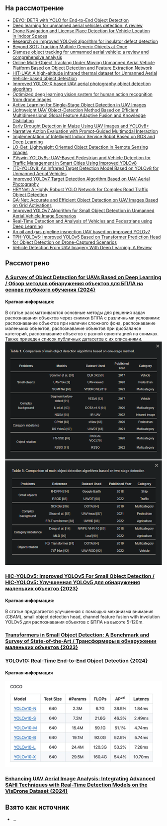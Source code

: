## На рассмотрение
* [DEYO: DETR with YOLO for End-to-End Object Detection](https://arxiv.org/abs/2402.16370)
* [Deep learning for unmanned aerial vehicles detection: A review](https://www.sciencedirect.com/science/article/pii/S1574013723000813#sec1)
* [Drone Navigation and License Place Detection for Vehicle Location in Indoor Spaces](https://link.springer.com/chapter/10.1007/978-3-031-49552-6_31)
* [Research on improved YOLOv8 algorithm for insulator defect detection](https://link.springer.com/article/10.1007/s11554-023-01401-9)
* [Beyond SOT: Tracking Multiple Generic Objects at Once](https://research.google/pubs/beyond-sot-tracking-multiple-generic-objects-at-once/)
* [Siamese object tracking for unmanned aerial vehicle: a review and comprehensive analysis](https://link.springer.com/article/10.1007/s10462-023-10558-5)
* [Online Multi-Object Tracking Under Moving Unmanned Aerial Vehicle Platform Based on Object Detection and Feature Extraction Network](https://link.springer.com/article/10.1007/s12204-022-2540-4)
* [HIT-UAV: A high-altitude infrared thermal dataset for Unmanned Aerial Vehicle-based object detection](https://link.springer.com/article/10.1038/s41597-023-02066-6)
* [Improved YOLOX-X based UAV aerial photography object detection algorithm](https://www.sciencedirect.com/science/article/pii/S0262885623000719)
* [Optimized deep learning vision system for human action recognition from drone images](https://link.springer.com/article/10.1007/s11042-023-15930-9)
* [Active Learning for Single-Stage Object Detection in UAV Images](https://openaccess.thecvf.com/content/WACV2024/html/Yamani_Active_Learning_for_Single-Stage_Object_Detection_in_UAV_Images_WACV_2024_paper.html)
* [Lightweight UAV Object-Detection Method Based on Efficient Multidimensional Global Feature Adaptive Fusion and Knowledge Distillation](https://www.mdpi.com/2079-9292/13/8/1558)
* [Early Drought Detection in Maize Using UAV Images and YOLOv8+](https://www.mdpi.com/2504-446X/8/5/170)
* [Narrative Action Evaluation with Prompt-Guided Multimodal Interaction](https://arxiv.org/abs/2404.14471)
* [Implementation of Intelligent Indoor Service Robot Based on ROS and Deep Learning](https://www.mdpi.com/2075-1702/12/4/256)
* [LO-Det: Lightweight Oriented Object Detection in Remote Sensing Images](https://arxiv.org/abs/2209.07709)
* [PVswin-YOLOv8s: UAV-Based Pedestrian and Vehicle Detection for Traffic Management in Smart Cities Using Improved YOLOv8](https://www.mdpi.com/2504-446X/8/3/84)
* [ITD-YOLOv8: An Infrared Target Detection Model Based on YOLOv8 for Unmanned Aerial Vehicles](https://www.mdpi.com/2504-446X/8/4/161)
* [Improved YOLOv7 Target Detection Algorithm Based on UAV Aerial Photography](https://www.mdpi.com/2504-446X/8/3/104)
* [HRYNet: A Highly Robust YOLO Network for Complex Road Traffic Object Detection](https://www.mdpi.com/1424-8220/24/2/642)
* [GA-Net: Accurate and Efficient Object Detection on UAV Images Based on Grid Activations](https://www.mdpi.com/2504-446X/8/3/74)
* [Improved YOLOv7 Algorithm for Small Object Detection in Unmanned Aerial Vehicle Image Scenarios](https://www.mdpi.com/2076-3417/14/4/1664)
* [Real-Time Detection and Analysis of Vehicles and Pedestrians using Deep Learning](https://arxiv.org/pdf/2404.08081)
* [An oil and gas pipeline inspection UAV based on improved YOLOv7](https://journals.sagepub.com/doi/full/10.1177/00202940241230426)
* [TPH-YOLOv5: Improved YOLOv5 Based on Transformer Prediction Head for Object Detection on Drone-Captured Scenarios](https://openaccess.thecvf.com/content/ICCV2021W/VisDrone/html/Zhu_TPH-YOLOv5_Improved_YOLOv5_Based_on_Transformer_Prediction_Head_for_Object_ICCVW_2021_paper.html)
* [Vehicle Detection From UAV Imagery With Deep Learning: A Review](https://ieeexplore.ieee.org/abstract/document/9439930)
## Рассмотрено

### [A Survey of Object Detection for UAVs Based on Deep Learning / Обзор методов обнаружения объектов для БПЛА на основе глубокого обучения {2024}](https://www.mdpi.com/2072-4292/16/1/149)
#### Краткая информация:
В статье рассматриваются основные методы для решения задач распознавания объектов через снимки БПЛА с различными условиями: распознавание объектов при наличии сложного фона, распознавание маленьких объектов, распознавание объектов при дисбалансе категорий, распознавание объектов с разной ориентацией на снимках.
Также приведен список публичных датасетов с их описаниями.
![](Cache/article_1_1.png)
![](Cache/article_1_2.png)


### [HIC-YOLOv5: Improved YOLOv5 For Small Object Detection / HIC-YOLOv5: Улучшенная YOLOv5 для обнаружения маленьких объектов {2023}](https://arxiv.org/abs/2309.16393v2)
#### Краткая информация:
В статье предлагается улучшенная с помощью механизма внимания (CBAM), small object detection head, channel feature fusion with involution YOLOv5 для распознавания объектов с БПЛА на высоте 5-120m.


### [Transformers in Small Object Detection: A Benchmark and Survey of State-of-the-Art / Трансформеры в обнаружении маленьких объектов {2023}](https://paperswithcode.com/paper/transformers-in-small-object-detection-a)


### [YOLOv10: Real-Time End-to-End Object Detection {2024}](https://arxiv.org/pdf/2405.14458)
#### Краткая информация
![](Cache/yolov10tests.png)

### [Enhancing UAV Aerial Image Analysis: Integrating Advanced SAHI Techniques with Real-Time Detection Models on the VisDrone Dataset {2024}](https://www.researchgate.net/publication/378055012_Enhancing_UAV_Aerial_Image_Analysis_Integrating_Advanced_SAHI_Techniques_with_Real-Time_Detection_Models_on_the_VisDrone_Dataset)

## Взято как источник
* ...
